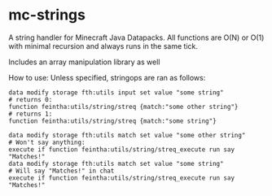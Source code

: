 # mc-strings
A string handler for Minecraft Java Datapacks.
All functions are O(N) or O(1) with minimal recursion and always runs in the same tick.

Includes an array manipulation library as well



How to use: 
Unless specified, stringops are ran as follows:

```mcfunction
data modify storage fth:utils input set value "some string"
# returns 0:
function feintha:utils/string/streq {match:"some other string"}
# returns 1:
function feintha:utils/string/streq {match:"some string"}

data modify storage fth:utils match set value "some other string"
# Won't say anything:
execute if function feintha:utils/string/streq_execute run say "Matches!"
data modify storage fth:utils match set value "some string"
# Will say "Matches!" in chat
execute if function feintha:utils/string/streq_execute run say "Matches!"

```
